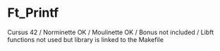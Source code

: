# Ft_Printf

Cursus 42 / 
Norminette OK / 
Moulinette OK / 
Bonus not included / 
Libft functions not used but library is linked to the Makefile
